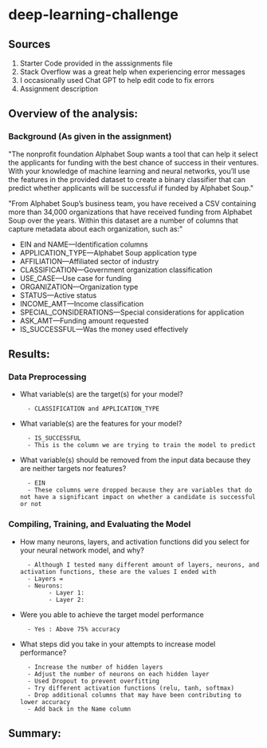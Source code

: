 # deep-learning-challenge

## Sources

1. Starter Code provided in the asssignments file
2. Stack Overflow was a great help when experiencing error messages
3. I occasionally used Chat GPT to help edit code to fix errors
4. Assignment description

   
## Overview of the analysis: 

### Background (As given in the assignment)
"The nonprofit foundation Alphabet Soup wants a tool that can help it select the applicants for funding with the best chance of success in their ventures. With your knowledge of machine learning and neural networks, you’ll use the features in the provided dataset to create a binary classifier that can predict whether applicants will be successful if funded by Alphabet Soup."

"From Alphabet Soup’s business team, you have received a CSV containing more than 34,000 organizations that have received funding from Alphabet Soup over the years. Within this dataset are a number of columns that capture metadata about each organization, such as:"

* EIN and NAME—Identification columns
* APPLICATION_TYPE—Alphabet Soup application type
* AFFILIATION—Affiliated sector of industry
* CLASSIFICATION—Government organization classification
* USE_CASE—Use case for funding
* ORGANIZATION—Organization type
* STATUS—Active status
* INCOME_AMT—Income classification
* SPECIAL_CONSIDERATIONS—Special considerations for application
* ASK_AMT—Funding amount requested
* IS_SUCCESSFUL—Was the money used effectively

## Results: 

### Data Preprocessing

* What variable(s) are the target(s) for your model?

        - CLASSIFICATION and APPLICATION_TYPE
* What variable(s) are the features for your model?
  
        - IS_SUCCESSFUL
        - This is the column we are trying to train the model to predict
* What variable(s) should be removed from the input data because they are neither targets nor features?
  
        - EIN
        - These columns were dropped because they are variables that do not have a significant impact on whether a candidate is successful or not
  
### Compiling, Training, and Evaluating the Model

* How many neurons, layers, and activation functions did you select for your neural network model, and why?
  
        - Although I tested many different amount of layers, neurons, and activation functions, these are the values I ended with
        - Layers =
        - Neurons:
              - Layer 1:
              - Layer 2:            
* Were you able to achieve the target model performance
  
        - Yes : Above 75% accuracy
* What steps did you take in your attempts to increase model performance?
  
        - Increase the number of hidden layers
        - Adjust the number of neurons on each hidden layer
        - Used Dropout to prevent overfitting
        - Try different activation functions (relu, tanh, softmax)
        - Drop additional columns that may have been contributing to lower accuracy
        - Add back in the Name column
     

## Summary: 

